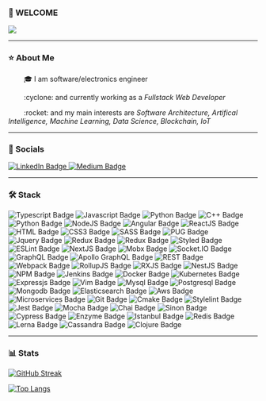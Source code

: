 ### 👋 WELCOME 
 
 <div align"center">
   <img src="https://media.giphy.com/media/qgQUggAC3Pfv687qPC/giphy.gif"/>
 </div>

---

### :star: About Me
<p>
&nbsp;&nbsp;&nbsp;&nbsp;&nbsp;&nbsp;&nbsp; 🎓 I am software/electronics engineer
</p>
<p>
 &nbsp;&nbsp;&nbsp;&nbsp;&nbsp;&nbsp;&nbsp; :cyclone: and currently working as a <i>Fullstack Web Developer</i>
</p>
<p>
 &nbsp;&nbsp;&nbsp;&nbsp;&nbsp;&nbsp;&nbsp; :rocket: and my main interests are <i>Software Architecture, Artifical Intelligence, Machine Learning, Data Science, Blockchain, IoT</i>
</p>

---

### :link: Socials
<div id="badges">
 <a href="https://www.linkedin.com/in/alperen-bayramo%C4%9Flu-0224561b4">
  <img src="https://img.shields.io/badge/LinkedIn-blue?logo=linkedin&logoColor=white&style=for-the-badge" alt="LinkedIn Badge"/>
 </a>
  <a href="https://alperenbayramoglu2.medium.com">
  <img src="https://img.shields.io/badge/Medium-black?logo=medium&logoColor=white&style=for-the-badge" alt="Medium Badge"/>
 </a>
</div>

---

### 🛠️ Stack
<p>

 <img src="https://img.shields.io/badge/Typescript-blue?logo=Typescript&logoColor=white&style=for-the-badge" alt="Typescript Badge"/>
 <img src="https://img.shields.io/badge/Javascript-yellow?logo=Javascript&logoColor=white&style=for-the-badge" alt="Javascript Badge"/> 
  <img src="https://img.shields.io/badge/Golang-informational?logo=go&logoColor=white&style=for-the-badge" alt="Python Badge"/>
 <img src="https://img.shields.io/badge/C++-red?logo=c%2B%2B&logoColor=white&style=for-the-badge" alt="C++ Badge"/>
  <img src="https://img.shields.io/badge/Python-9cf?logo=Python&logoColor=black&style=for-the-badge" alt="Python Badge"/>
 <img src="https://img.shields.io/badge/NodeJS-success?logo=Node.JS&logoColor=white&style=for-the-badge" alt="NodeJS Badge"/>
 <img src="https://img.shields.io/badge/Angular-red?logo=Angular&logoColor=white&style=for-the-badge" alt="Angular Badge"/>
  <img src="https://img.shields.io/badge/ReactJS-blue?logo=React&logoColor=white&style=for-the-badge" alt="ReactJS Badge"/>
 <img src="https://img.shields.io/badge/HTML-critical?logo=HTMl5&logoColor=white&style=for-the-badge" alt="HTML Badge"/>
  <img src="https://img.shields.io/badge/CSS3-blueviolet?logo=CSS3&logoColor=white&style=for-the-badge" alt="CSS3 Badge"/>
   <img src="https://img.shields.io/badge/SASS-ff69b4?logo=SASS&logoColor=white&style=for-the-badge" alt="SASS Badge"/>
 <img src="https://img.shields.io/badge/PUG-important?logo=PUG&logoColor=white&style=for-the-badge" alt="PUG Badge"/>
  <img src="https://img.shields.io/badge/JQuery-blue?logo=jquery&logoColor=white&style=for-the-badge" alt="Jquery Badge"/>
 <img src="https://img.shields.io/badge/Redux-yellowgreen?logo=Redux&logoColor=white&style=for-the-badge" alt="Redux Badge"/>
  <img src="https://img.shields.io/badge/Redux-yellowgreen?logo=reactivex&logoColor=white&style=for-the-badge" alt="Redux Badge"/>
  <img src="https://img.shields.io/badge/Styled Components-ff69b4?logo=styledcomponents&logoColor=white&style=for-the-badge" alt="Styled Badge"/>
 <img src="https://img.shields.io/badge/ESLint-informational?logo=eslint&logoColor=white&style=for-the-badge" alt="ESLint Badge"/>
  <img src="https://img.shields.io/badge/NextJS-green?logo=next.js&logoColor=white&style=for-the-badge" alt="NextJS Badge"/>
   <img src="https://img.shields.io/badge/Mobx-blue?logo=Mobx&logoColor=white&style=for-the-badge" alt="Mobx Badge"/>
    <img src="https://img.shields.io/badge/socket.io-black?logo=Socket.io&logoColor=white&style=for-the-badge" alt="Socket.IO Badge"/>
     <img src="https://img.shields.io/badge/GraphQL-ff69b4?logo=graphql&logoColor=white&style=for-the-badge" alt="GraphQL Badge"/>
 <img src="https://img.shields.io/badge/Apollo GraphQL-inactive?logo=apollographql&logoColor=white&style=for-the-badge" alt="Apollo GraphQL Badge"/>
 <img src="https://img.shields.io/badge/REST-orange?logo=api&logoColor=white&style=for-the-badge" alt="REST Badge"/>
  <img src="https://img.shields.io/badge/Webpack-9cf?logo=Webpack&logoColor=white&style=for-the-badge" alt="Webpack Badge"/>
  <img src="https://img.shields.io/badge/RollupJS-yellow?logo=Rollup.JS&logoColor=white&style=for-the-badge" alt="RollupJS Badge"/>
 <img src="https://img.shields.io/badge/RXJS-ff69b4?logo=reactivex&logoColor=white&style=for-the-badge" alt="RXJS Badge"/>
  <img src="https://img.shields.io/badge/NestJS-critical?logo=nestjs&logoColor=white&style=for-the-badge" alt="NestJS Badge"/>
   <img src="https://img.shields.io/badge/NPM-inactive?logo=npm&logoColor=white&style=for-the-badge" alt="NPM Badge"/>
   <img src="https://img.shields.io/badge/Jenkins-critical?logo=jenkins&logoColor=white&style=for-the-badge" alt="Jenkins Badge"/>
 
 <img src="https://img.shields.io/badge/Docker-blue?logo=docker&logoColor=white&style=for-the-badge" alt="Docker Badge"/>
<img src="https://img.shields.io/badge/Kubernetes-blue?logo=kubernetes&logoColor=white&style=for-the-badge" alt="Kubernetes Badge"/>
<img src="https://img.shields.io/badge/Expressjs-yellow?logo=express&logoColor=white&style=for-the-badge" alt="Expressjs Badge"/>
<img src="https://img.shields.io/badge/Vim-green?logo=vim&logoColor=white&style=for-the-badge" alt="Vim Badge"/>
<img src="https://img.shields.io/badge/Mysql-blue?logo=mysql&logoColor=white&style=for-the-badge" alt="Mysql Badge"/>
<img src="https://img.shields.io/badge/Postgresql-ff69b4?logo=postgresql&logoColor=white&style=for-the-badge" alt="Postgresql Badge"/>
<img src="https://img.shields.io/badge/Mongodb-yellowgreen?logo=mongodb&logoColor=white&style=for-the-badge" alt="Mongodb Badge"/>
<img src="https://img.shields.io/badge/Elasticsearch-orange?logo=elasticsearch&logoColor=white&style=for-the-badge" alt="Elasticsearch Badge"/>
<img src="https://img.shields.io/badge/Aws-orange?logo=amazon&logoColor=white&style=for-the-badge" alt="Aws Badge"/>
<img src="https://img.shields.io/badge/Microservices-red?logo=microservices&logoColor=white&style=for-the-badge" alt="Microservices Badge"/>
<img src="https://img.shields.io/badge/Git-blueviolet?logo=git&logoColor=white&style=for-the-badge" alt="Git Badge"/>
<img src="https://img.shields.io/badge/Cmake-green?logo=cmake&logoColor=white&style=for-the-badge" alt="Cmake Badge"/>
<img src="https://img.shields.io/badge/Stylelint-inactive?logo=stylelint&logoColor=white&style=for-the-badge" alt="Stylelint Badge"/>
<img src="https://img.shields.io/badge/Jest-ff69b4?logo=jest&logoColor=white&style=for-the-badge" alt="Jest Badge"/>
<img src="https://img.shields.io/badge/Mocha-brown?logo=mocha&logoColor=white&style=for-the-badge" alt="Mocha Badge"/>
<img src="https://img.shields.io/badge/Chai-critical?logo=chai&logoColor=white&style=for-the-badge" alt="Chai Badge"/>
<img src="https://img.shields.io/badge/Sinon-blue?logo=sinonjs&logoColor=white&style=for-the-badge" alt="Sinon Badge"/>
<img src="https://img.shields.io/badge/Cypress-black?logo=cypress&logoColor=white&style=for-the-badge" alt="Cypress Badge"/>
<img src="https://img.shields.io/badge/Enzyme-blue?logo=enzyme&logoColor=white&style=for-the-badge" alt="Enzyme Badge"/>
<img src="https://img.shields.io/badge/Istanbul-yellow?logo=istanbuljs&logoColor=white&style=for-the-badge" alt="Istanbul Badge"/>
<img src="https://img.shields.io/badge/Redis-red?logo=redis&logoColor=white&style=for-the-badge" alt="Redis Badge"/>
<img src="https://img.shields.io/badge/Lerna-blue?logo=lerna&logoColor=white&style=for-the-badge" alt="Lerna Badge"/>
<img src="https://img.shields.io/badge/Cassandra-green?logo=cassandradb&logoColor=white&style=for-the-badge" alt="Cassandra Badge"/>
 <img src="https://img.shields.io/badge/Clojure-blue?logo=Clojure&logoColor=white&style=for-the-badge" alt="Clojure Badge" />
 </p>
 
---

### :bar_chart: Stats

[![GitHub Streak](http://github-readme-streak-stats.herokuapp.com?user=spelchure&theme=gruvbox&hide_border=true)](https://git.io/streak-stats)

[![Top Langs](https://github-readme-stats.vercel.app/api/top-langs/?username=spelchure&layout=compact&theme=gruvbox)](https://github.com/anuraghazra/github-readme-stats)

